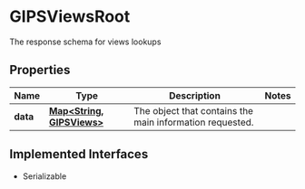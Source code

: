 

# GIPSViewsRoot

The response schema for views lookups

## Properties

Name | Type | Description | Notes
------------ | ------------- | ------------- | -------------
**data** | [**Map&lt;String, GIPSViews&gt;**](GIPSViews.md) | The object that contains the main information requested. | 


## Implemented Interfaces

* Serializable


